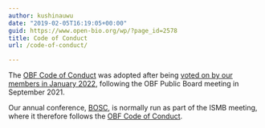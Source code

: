 ```yaml
---
author: kushinauwu
date: "2019-02-05T16:19:05+00:00"
guid: https://www.open-bio.org/wp/?page_id=2578
title: Code of Conduct
url: /code-of-conduct/

---
```

The [OBF Code of Conduct](https://github.com/OBF/obf-docs/tree/master/code-of-conduct) was adopted after being [voted on by our members in January 2022](/obf-hugo-test/2022/01/27/approved-by-obf-membership-vote/), following the OBF Public Board meeting in September 2021.

Our annual conference, [BOSC](/obf-hugo-test/events/bosc/), is normally run as part of the ISMB meeting, where it therefore follows the [OBF Code of Conduct](https://www.iscb.org/iscb-policy-statements/iscb-code-of-conduct).
